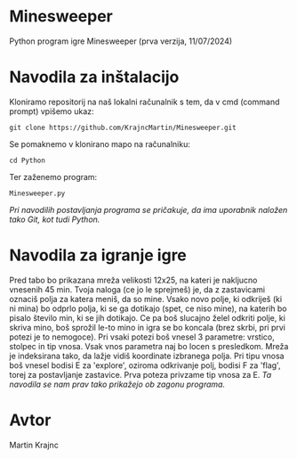 # Minesweeper
Python program igre Minesweeper (prva verzija, 11/07/2024)

# Navodila za inštalacijo
Kloniramo repositorij na naš lokalni računalnik s tem, da v cmd (command prompt) vpišemo ukaz:
```
git clone https://github.com/KrajncMartin/Minesweeper.git
```
Se pomaknemo v klonirano mapo na računalniku:
```
cd Python
```
Ter zaženemo program:
```
Minesweeper.py
```
*Pri navodilih postavljanja programa se pričakuje, da ima uporabnik naložen tako Git, kot tudi Python.*<br />

# Navodila za igranje igre
Pred tabo bo prikazana mreža velikosti 12x25, na kateri je nakljucno vnesenih 45 min.
Tvoja naloga (ce jo le sprejmeš) je, da z zastavicami oznaciš polja za katera meniš, da so mine.
Vsako novo polje, ki odkriješ (ki ni mina) bo odprlo polja, ki se ga dotikajo (spet, ce niso mine), na katerih bo pisalo število min, ki se jih dotikajo.
Ce pa boš slucajno želel odkriti polje, ki skriva mino, boš sprožil le-to mino in igra se bo koncala (brez skrbi, pri prvi potezi je to nemogoce).
Pri vsaki potezi boš vnesel 3 parametre: vrstico, stolpec in tip vnosa. Vsak vnos parametra naj bo locen s presledkom.
Mreža je indeksirana tako, da lažje vidiš koordinate izbranega polja.
Pri tipu vnosa boš vnesel bodisi E za 'explore', oziroma odkrivanje polj, bodisi F za 'flag', torej za postavljanje zastavice.
Prva poteza privzame tip vnosa za E.
*Ta navodila se nam prav tako prikažejo ob zagonu programa.*

  
# Avtor
Martin Krajnc
